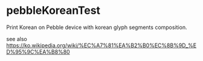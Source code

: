 pebbleKoreanTest
================

Print Korean on Pebble device with korean glyph segments composition.

see also https://ko.wikipedia.org/wiki/%EC%A7%81%EA%B2%B0%EC%8B%9D_%ED%95%9C%EA%B8%80
